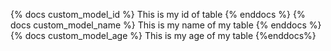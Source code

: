 {% docs custom_model_id %}
This is my id of table
{% enddocs %}
{% docs custom_model_name %}
This is my name of my table
{% enddocs %}
{% docs custom_model_age %}
This is my age of my table
{%enddocs%}

